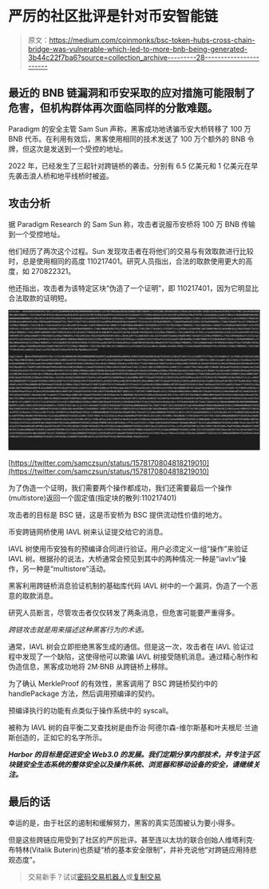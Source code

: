 # 严厉的社区批评是针对币安智能链

> 原文：<https://medium.com/coinmonks/bsc-token-hubs-cross-chain-bridge-was-vulnerable-which-led-to-more-bnb-being-generated-3b44c22f7ba6?source=collection_archive---------28----------------------->

## 最近的 BNB 链漏洞和币安采取的应对措施可能限制了危害，但机构群体再次面临同样的分散难题。

Paradigm 的安全主管 Sam Sun 声称，黑客成功地诱骗币安大桥转移了 100 万 BNB 代币。在利用有效后，黑客使用相同的技术发送了 100 万个额外的 BNB 令牌，但这次是发送到一个受控的地址。

2022 年，已经发生了三起针对跨链桥的袭击。分别有 6.5 亿美元和 1 亿美元在早先袭击浪人桥和地平线桥时被盗。

## 攻击分析

据 Paradigm Research 的 Sam Sun 称，攻击者说服币安桥将 100 万 BNB 传输到一个受控地址。

他们经历了两次这个过程。Sun 发现攻击者在将他们的交易与有效取款进行比较时，总是使用相同的高度 110217401。研究人员指出，合法的取款使用更大的高度，如 270822321。

他还指出，攻击者为该特定区块“伪造了一个证明”，即 110217401，因为它明显比合法取款的证明短。

![](img/364470fabb1fa33a7d8f667352e5fc5b.png)

[https://twitter.com/samczsun/status/1578170804818219010](https://twitter.com/samczsun/status/1578170804818219010)

为了伪造一个证明，我们需要两个操作都成功，我们还需要最后一个操作(multistore)返回一个固定值(指定块的散列:110217401)

攻击者的目标是 BSC 链，这是币安桥为 BSC 提供流动性价值的地方。

币安跨链网桥使用 IAVL 树来认证提交给它的消息。

IAVL 树使用币安独有的预编译合同进行验证。用户必须定义一组“操作”来验证 IAVL 树。根据孙的说法，大桥通常会预见到其中的两种情况:一种是“iavl:v”操作，另一种是“multistore”活动。

黑客利用跨链桥消息验证机制的基础库代码 IAVL 树中的一个漏洞，伪造了一个恶意的取款消息。

研究人员断言，尽管攻击者仅仅转发了两条消息，但危害可能要严重得多。

*跨链攻击就是用来描述这种黑客行为的术语。*

通常，IAVL 树会立即拒绝黑客生成的通信。但是这一次，攻击者在 IAVL 验证过程中发现了一个缺陷，这使得他可以欺骗 IAVL 树接受随机消息。通过精心制作和伪造信息，黑客成功地将 2M·BNB 从跨链桥上移除。

为了确认 MerkleProof 的有效性，黑客调用了 BSC 跨链桥契约中的 handlePackage 方法，然后调用预编译的契约。

预编译执行的功能有点类似于操作系统中的 syscall。

被称为 IAVL 树的自平衡二叉查找树是由乔治·阿德尔森-维尔斯基和叶夫根尼·兰迪斯创造的，正如它的名字所示。

***Harbor 的目标是促进安全 Web3.0 的发展。我们定期分享内部技术，并专注于区块链安全生态系统的整体安全以及操作系统、浏览器和移动设备的安全，请继续关注。***

## 最后的话

幸运的是，由于社区的遏制和缓解努力，黑客的真实范围被认为要小得多。

但是这些跨链应用受到了社区的严厉批评。甚至连以太坊的联合创始人维塔利克·布特林(Vitalik Buterin)也质疑“桥的基本安全限制”，并补充说他“对跨链应用持悲观态度”。

> 交易新手？试试[密码交易机器人](/coinmonks/crypto-trading-bot-c2ffce8acb2a)或[复制交易](/coinmonks/top-10-crypto-copy-trading-platforms-for-beginners-d0c37c7d698c)